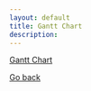 ```yaml
---
layout: default
title: Gantt Chart
description:
---
```

[Gantt Chart](./GanttChart_team34.xlsx)

[Go back](./)
